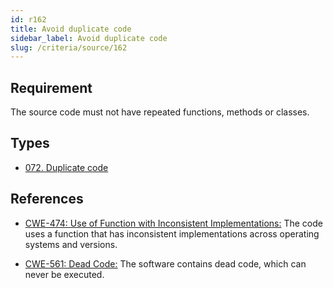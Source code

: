 ```yaml
---
id: r162
title: Avoid duplicate code
sidebar_label: Avoid duplicate code
slug: /criteria/source/162
---
```


## Requirement

The source code must not have repeated functions, methods or classes.

## Types

- [072. Duplicate code](/types/072)

## References

- [CWE-474: Use of Function with Inconsistent Implementations:](https://cwe.mitre.org/data/definitions/474.html)
The code uses a function
that has inconsistent implementations
across operating systems and versions.

- [CWE-561: Dead Code:](https://cwe.mitre.org/data/definitions/561.html)
The software contains dead code,
which can never be executed.
